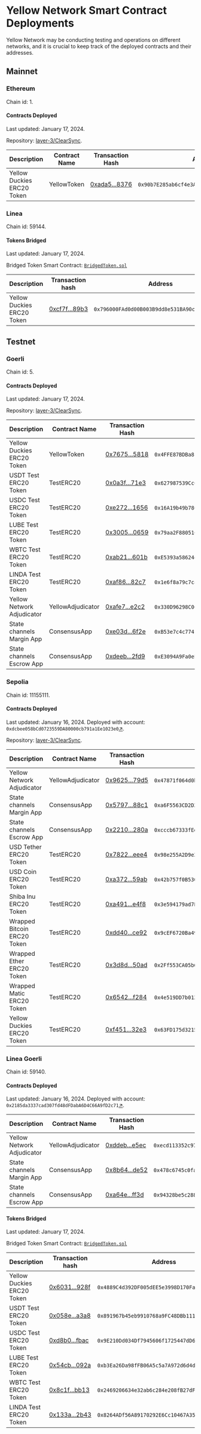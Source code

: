 # Yellow Network Smart Contract Deployments

Yellow Network may be conducting testing and operations on different networks, and it is crucial to keep track of the deployed contracts and their addresses.

## Mainnet

### Ethereum

Chain id: 1.

#### Contracts Deployed

Last updated: January 17, 2024.

Repository: [layer-3/ClearSync](https://github.com/layer-3/clearsync).

| Description                | Contract Name | Transaction Hash                                                                                            | Address                                                                                                                  | Git SHA                                  |
| -------------------------- | ------------- | ----------------------------------------------------------------------------------------------------------- | ------------------------------------------------------------------------------------------------------------------------ | ---------------------------------------- |
| Yellow Duckies ERC20 Token | YellowToken   | [0xada5...8376](https://etherscan.io/tx/0xada5b0b00f7b4f8288aae99d1157698da78a2301d965b85ff1f5d77fc9db8376) | `0x90b7E285ab6cf4e3A2487669dba3E339dB8a3320`[↗](https://etherscan.io/address/0x90b7E285ab6cf4e3A2487669dba3E339dB8a3320) | c197bebe236ba3134ca2de8c0ac6fa08c2550430 |

### Linea

Chain id: 59144.

#### Tokens Bridged

Last updated: January 17, 2024.

Bridged Token Smart Contract: [`BridgedToken.sol`](https://github.com/Consensys/linea-contracts/blob/3cf85529fd4539eb06ba998030c37e47f98c528a/contracts/tokenBridge/BridgedToken.sol)

| Description                | Transaction hash                                                                                               | Address                                                                                                                   |
| -------------------------- | -------------------------------------------------------------------------------------------------------------- | ------------------------------------------------------------------------------------------------------------------------- |
| Yellow Duckies ERC20 Token | [0xcf7f...89b3](https://lineascan.build/tx/0xcf7f2f583baec04064417166bf7416f844b3e79d6d446798e3ec2b70cb8589b3) | `0x796000FAd0d00B003B9dd8e531BA90cff39E01E0`[↗](https://lineascan.build/token/0x796000FAd0d00B003B9dd8e531BA90cff39E01E0) |

## Testnet

### Goerli

Chain id: 5.

#### Contracts Deployed

Last updated: January 17, 2024.

Repository: [layer-3/ClearSync](https://github.com/layer-3/clearsync).

| Description                | Contract Name     | Transaction Hash                                                                                                   | Address                                                                                                                         | Git SHA                                  |
| -------------------------- | ----------------- | ------------------------------------------------------------------------------------------------------------------ | ------------------------------------------------------------------------------------------------------------------------------- | ---------------------------------------- |
| Yellow Duckies ERC20 Token | YellowToken       | [0x7675...5818](https://goerli.etherscan.io/tx/0x7675c666d57dda171d22991622d022e7d1e55d7c0db0e2ea2e24b1581b4f5818) | `0x4FFE87BDBa8bd5872Db30e8425CceC0Bd1a0E825`[↗](https://goerli.etherscan.io/address/0x4FFE87BDBa8bd5872Db30e8425CceC0Bd1a0E825) | 418c72494d451b5c4593b602993b71d95517b83f |
| USDT Test ERC20 Token      | TestERC20         | [0x0a3f...71e3](https://goerli.etherscan.io/tx/0x0a3f9ddcf6cb907311b2bdc2282282a9cc689af135fd6b107d59203c85a271e3) | `0x627987539Cc01D1F32d5563039b685190c7BDB28`[↗](https://goerli.etherscan.io/address/0x627987539Cc01D1F32d5563039b685190c7BDB28) | c197bebe236ba3134ca2de8c0ac6fa08c2550430 |
| USDC Test ERC20 Token      | TestERC20         | [0xe272...1656](https://goerli.etherscan.io/tx/0xe272f3c216ffdae554e603fc27ba98df201ca48b9fd9ce22d6b2a3b959741656) | `0x16A19b49b780F542616132Eab942E14D13a68De1`[↗](https://goerli.etherscan.io/address/0x16A19b49b780F542616132Eab942E14D13a68De1) | c197bebe236ba3134ca2de8c0ac6fa08c2550430 |
| LUBE Test ERC20 Token      | TestERC20         | [0x3005...0659](https://goerli.etherscan.io/tx/0x300586fc3a5184f4e0b06fa969c7a4a7596d290688a3a27094d8607cee6d0659) | `0x79aa2F880516ed55Fd34A1c655a3C603b0A919B5`[↗](https://goerli.etherscan.io/address/0x79aa2F880516ed55Fd34A1c655a3C603b0A919B5) | c197bebe236ba3134ca2de8c0ac6fa08c2550430 |
| WBTC Test ERC20 Token      | TestERC20         | [0xab21...601b](https://goerli.etherscan.io/tx/0xab21b32db3650847c0804f1268051ec66d4dac8c8c956533739d25cfec1e601b) | `0xE5393a58624d696Cb225d5EFC9F1a201caB1ad06`[↗](https://goerli.etherscan.io/address/0xE5393a58624d696Cb225d5EFC9F1a201caB1ad06) | c197bebe236ba3134ca2de8c0ac6fa08c2550430 |
| LINDA Test ERC20 Token     | TestERC20         | [0xaf86...82c7](https://goerli.etherscan.io/tx/0xaf86b0b1df123f7765840be2975def4e9ce0d2c52610bc6c287750afb9d782c7) | `0x1e6f8a79c7c895b15470b2f0b146716415aa0147`[↗](https://goerli.etherscan.io/address/0x1e6f8a79c7c895b15470b2f0b146716415aa0147) | c197bebe236ba3134ca2de8c0ac6fa08c2550430 |
| Yellow Network Adjudicator | YellowAdjudicator | [0xafe7...e2c2](https://goerli.etherscan.io/tx/0xafe757a4b21e9f690d38b825e8f32183db16504b12aa2f051f230663a267e2c2) | `0x330D96298C06da60750243718924Ed5335d3b3d6`[↗](https://goerli.etherscan.io/address/0x330D96298C06da60750243718924Ed5335d3b3d6) | c197bebe236ba3134ca2de8c0ac6fa08c2550430 |
| State channels Margin App  | ConsensusApp      | [0xe03d...6f2e](https://goerli.etherscan.io/tx/0xe03dc0ececee4124eaa7af550b0a73ca0be8b96ec22ca5ecdc028f049e876f2e) | `0xB53e7c4c7741bc6bdc90F70704930a840bDa5B00`[↗](https://goerli.etherscan.io/address/0xB53e7c4c7741bc6bdc90F70704930a840bDa5B00) | c197bebe236ba3134ca2de8c0ac6fa08c2550430 |
| State channels Escrow App  | ConsensusApp      | [0xdeeb...2fd9](https://goerli.etherscan.io/tx/0xdeebee80eaef3679ee732f1984aadfbef5e0cdaad15941cf047de1fc71a02fd9) | `0xE3094A9Fa0eBDef2Df5793b21286C096D90664e3`[↗](https://goerli.etherscan.io/address/0xE3094A9Fa0eBDef2Df5793b21286C096D90664e3) | c197bebe236ba3134ca2de8c0ac6fa08c2550430 |

### Sepolia

Chain id: 11155111.

#### Contracts Deployed

Last updated: January 16, 2024.
Deployed with account: `0xdcbee058bCd0723559DA80000cb791a1Ee1023e0`[↗](https://sepolia.etherscan.io/address/0xdcbee058bCd0723559DA80000cb791a1Ee1023e0).

Repository: [layer-3/ClearSync](https://github.com/layer-3/clearsync).

| Description                 | Contract Name     | Transaction Hash                                                                                                    | Address                                                                                                                          | Git SHA                                  |
| --------------------------- | ----------------- | ------------------------------------------------------------------------------------------------------------------- | -------------------------------------------------------------------------------------------------------------------------------- | ---------------------------------------- |
| Yellow Network Adjudicator  | YellowAdjudicator | [0x9625...79d5](https://sepolia.etherscan.io/tx/0x9625f00a53809053a0a48dbd3d09e59b999211ef92fc7877e735251ea7b079d5) | `0x47871f064d0b2ABf9190275C4D69f466C98fBD77`[↗](https://sepolia.etherscan.io/address/0x47871f064d0b2ABf9190275C4D69f466C98fBD77) | 418c72494d451b5c4593b602993b71d95517b83f |
| State channels Margin App   | ConsensusApp      | [0x5797...88c1](https://sepolia.etherscan.io/tx/0x5797dde221daed50161b9f29a3962042b91dc2327ebd58dd65074fa06bc088c1) | `0xa6F5563CD2D38a0c1F2D41DF7Eff7181bf3c6a7e`[↗](https://sepolia.etherscan.io/address/0xa6F5563CD2D38a0c1F2D41DF7Eff7181bf3c6a7e) | 418c72494d451b5c4593b602993b71d95517b83f |
| State channels Escrow App   | ConsensusApp      | [0x2210...280a](https://sepolia.etherscan.io/tx/0x2210557ece0d0e8f47e6e517cfb9052881666a871906d7746db929308828280a) | `0xcccb67333fEefb04e85521fF0c219Cdb12539b84`[↗](https://sepolia.etherscan.io/address/0xcccb67333fEefb04e85521fF0c219Cdb12539b84) | 418c72494d451b5c4593b602993b71d95517b83f |
| USD Tether ERC20 Token      | TestERC20         | [0x7822...eee4](https://sepolia.etherscan.io/tx/0xa782216553fb5b409e21f7a8be37e5762b4ab6a5d9ff0ba2200e092685b2eee4) | `0x98e255A2D9e36d5174a7787aBA7053e60F47Fc08`[↗](https://sepolia.etherscan.io/address/0x98e255A2D9e36d5174a7787aBA7053e60F47Fc08) | 418c72494d451b5c4593b602993b71d95517b83f |
| USD Coin ERC20 Token        | TestERC20         | [0xa372...59ab](https://sepolia.etherscan.io/tx/0xa372976c4d4ae3a820caa3fd8aa21e1e43b2c1622102ed2cc8947e987b0a59ab) | `0x42b757f0B530cb44139ceDd9F0C47249175CBC7E`[↗](https://sepolia.etherscan.io/address/0x42b757f0B530cb44139ceDd9F0C47249175CBC7E) | 418c72494d451b5c4593b602993b71d95517b83f |
| Shiba Inu ERC20 Token       | TestERC20         | [0xa491...e4f8](https://sepolia.etherscan.io/tx/0xa49150f0cd60cf6cfd65f2a0bc17c2d8ecf92e98d8a9e51b1c4278618fb0e4f8) | `0x3e594179ad7E013f817bCddF310a7e75b2b069a9`[↗](https://sepolia.etherscan.io/address/0x3e594179ad7E013f817bCddF310a7e75b2b069a9) | 418c72494d451b5c4593b602993b71d95517b83f |
| Wrapped Bitcoin ERC20 Token | TestERC20         | [0xdd40...ce92](https://sepolia.etherscan.io/tx/0xdd40ba4e6cf220c5f50f9aa3bfc0cb21a089e48298051a3c8dacc8c2af65ce92) | `0x9cEF6720Ba49c8C94Df1CfA0D713828B7B9fAEB1`[↗](https://sepolia.etherscan.io/address/0x9cEF6720Ba49c8C94Df1CfA0D713828B7B9fAEB1) | 418c72494d451b5c4593b602993b71d95517b83f |
| Wrapped Ether ERC20 Token   | TestERC20         | [0x3d8d...50ad](https://sepolia.etherscan.io/tx/0x3d8dbe7ab18f85dfaf146fdc808b6816e792d95be8c56acd010466a4a63950ad) | `0x2Ff553CA05b647b0e352fe25828BB754a35Ff7dE`[↗](https://sepolia.etherscan.io/address/0x2Ff553CA05b647b0e352fe25828BB754a35Ff7dE) | 418c72494d451b5c4593b602993b71d95517b83f |
| Wrapped Matic ERC20 Token   | TestERC20         | [0x6542...f284](https://sepolia.etherscan.io/tx/0x654222f83fe14a1aa9d2d17be4e7fe2d86e2f1f31bcfcfc3b552b501d6e4f284) | `0x4e519DD7b0137D3D7a3Fe8EA2aC38E9c598230DB`[↗](https://sepolia.etherscan.io/address/0x4e519DD7b0137D3D7a3Fe8EA2aC38E9c598230DB) | 418c72494d451b5c4593b602993b71d95517b83f |
| Yellow Duckies ERC20 Token  | TestERC20         | [0xf451...32e3](https://sepolia.etherscan.io/tx/0xf4512ec5b2893300e0f5d17c84e245346d5f7420599e96c0098ee6b6eeb632e3) | `0x63FD175d3215779deBA7532fC660fA0E10c18676`[↗](https://sepolia.etherscan.io/address/0x63FD175d3215779deBA7532fC660fA0E10c18676) | 418c72494d451b5c4593b602993b71d95517b83f |

### Linea Goerli

Chain id: 59140.

#### Contracts Deployed

Last updated: January 16, 2024.
Deployed with account: `0x2185da3337cad307fd48dFDabA6D4C66A9fD2c71`[↗](https://goerli.lineascan.build/address/0x2185da3337cad307fd48dFDabA6D4C66A9fD2c71).

| Description                | Contract Name     | Transaction Hash                                                                                                      | Address                                                                                                                            | Git SHA                                  |
| -------------------------- | ----------------- | --------------------------------------------------------------------------------------------------------------------- | ---------------------------------------------------------------------------------------------------------------------------------- | ---------------------------------------- |
| Yellow Network Adjudicator | YellowAdjudicator | [0xddeb...e5ec](https://goerli.lineascan.build/tx/0xddeb37b48ac1d9350103136799911ee306029f0ca96f517d34c98bcf2ee9e5ec) | `0xecd113352c973c769208a77aae8626f9fbf81c6e`[↗](https://goerli.lineascan.build/address/0xecd113352c973c769208a77aae8626f9fbf81c6e) | 418c72494d451b5c4593b602993b71d95517b83f |
| State channels Margin App  | ConsensusApp      | [0x8b64...de52](https://goerli.lineascan.build/tx/0x8b6409f0e025730c02b817fb9857de5aafe2394e8103c6df073b06a98c2ede52) | `0x478c6745c0fa5c83b886fc9d417e03c14371e9d2`[↗](https://goerli.lineascan.build/address/0x478c6745c0fa5c83b886fc9d417e03c14371e9d2) | 418c72494d451b5c4593b602993b71d95517b83f |
| State channels Escrow App  | ConsensusApp      | [0xa64e...ff3d](https://goerli.lineascan.build/tx/0xa64e2d3e0b9c18c092e4dfb94d8ca03ea2199391917205ed38103aca78aaff3d) | `0x94328be5c288Aa28185799435d87a7F5CB366B72`[↗](https://goerli.lineascan.build/address/0x94328be5c288Aa28185799435d87a7F5CB366B72) | 418c72494d451b5c4593b602993b71d95517b83f |

#### Tokens Bridged

Last updated: January 17, 2024.

Bridged Token Smart Contract: [`BridgedToken.sol`](https://github.com/Consensys/linea-contracts/blob/3cf85529fd4539eb06ba998030c37e47f98c528a/contracts/tokenBridge/BridgedToken.sol)

| Description                | Transaction hash                                                                                                      | Address                                                                                                                          |
| -------------------------- | --------------------------------------------------------------------------------------------------------------------- | -------------------------------------------------------------------------------------------------------------------------------- |
| Yellow Duckies ERC20 Token | [0x6031...928f](https://goerli.lineascan.build/tx/0x6031e559c8882d883775f5bd6b379f283510850fde5aad127f9a7f9c0b1f928f) | `0x4889C4d392DF005dEE5e3998D170Fa90F994699b`[↗](https://goerli.lineascan.build/token/0x4889C4d392DF005dEE5e3998D170Fa90F994699b) |
| USDT Test ERC20 Token      | [0x058e...a3a8](https://goerli.lineascan.build/tx/0x058ef59033e6709f5d406b51611066b82bb46622d7c6b3e02d8757d41597a3a8) | `0x891967b45eb9910768a9FC48DBb11120Ee180125`[↗](https://goerli.lineascan.build/token/0x891967b45eb9910768a9FC48DBb11120Ee180125) |
| USDC Test ERC20 Token      | [0xd8b0...fbac](https://goerli.lineascan.build/tx/0xd8b03c81ff3233e10802e5cf5af4af8807c53d2c7f13b63ab088c92e0b03fbac) | `0x9E210Dd034Df7945606f1725447dD68C9FE3fc39`[↗](https://goerli.lineascan.build/token/0x9E210Dd034Df7945606f1725447dD68C9FE3fc39) |
| LUBE Test ERC20 Token      | [0x54cb...092a](https://goerli.lineascan.build/tx/0x54cb6f6f7493d422ab608d97d6614bf72c81882efb19774ae7f505105af0092a) | `0xb3Ea26Da98fFB06A5c5a7A972d6d4dE58967E38a`[↗](https://goerli.lineascan.build/token/0xb3Ea26Da98fFB06A5c5a7A972d6d4dE58967E38a) |
| WBTC Test ERC20 Token      | [0x8c1f...bb13](https://goerli.lineascan.build/tx/0x8c1f23301248164992bf3c33de7f782b43862044898b8399406be877c508bb13) | `0x2469206634e32ab6c284e208fB27dF48A29F5359`[↗](https://goerli.lineascan.build/token/0x2469206634e32ab6c284e208fB27dF48A29F5359) |
| LINDA Test ERC20 Token     | [0x133a...2b43](https://goerli.lineascan.build/tx/0x133aeca95c890059b6c5b450c01bd068e9847cc40d884882b8c8b707b4482b43) | `0x8264ADf56A89170292E6Cc10467A355b13f4f6Dc`[↗](https://goerli.lineascan.build/token/0x8264ADf56A89170292E6Cc10467A355b13f4f6Dc) |
